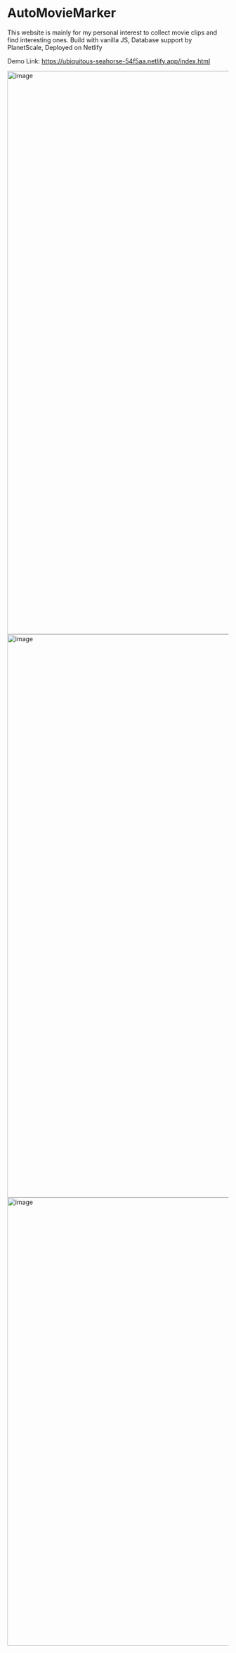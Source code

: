 # AutoMovieMarker

This website is mainly for my personal interest to collect movie clips and find interesting ones.
Build with vanilla JS, Database support by PlanetScale, Deployed on Netlify

Demo Link: https://ubiquitous-seahorse-54f5aa.netlify.app/index.html

<img width="1279" alt="image" src="https://user-images.githubusercontent.com/45891316/231060162-1bc9a0ac-3c44-40ff-92e7-67fd6bce551a.png">
<img width="1279" alt="image" src="https://user-images.githubusercontent.com/45891316/231060190-094c416d-a86c-4a7a-8636-fbb04a32849c.png">
<img width="1018" alt="image" src="https://user-images.githubusercontent.com/45891316/231060216-8f256308-a066-487f-90b7-7aa608d75cf2.png">
